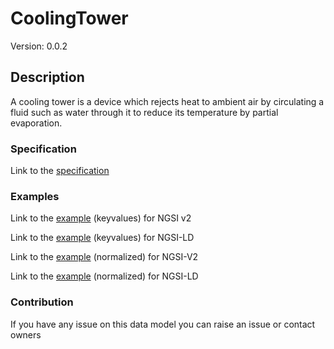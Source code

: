 # CoolingTower
Version: 0.0.2

## Description 

A cooling tower is a device which rejects heat to ambient air by circulating a fluid such as water through it to reduce its temperature by partial evaporation.
### Specification

Link to the [specification](https://github.com/smart-data-models/incubated/SAREF/s4bldg/CoolingTower/doc/spec.md)

### Examples

Link to the [example](https://github.com/smart-data-models/incubated/SAREF/s4bldg/CoolingTower/examples/example.json) (keyvalues) for NGSI v2

Link to the [example](https://github.com/smart-data-models/incubated/SAREF/s4bldg/CoolingTower/examples/example.jsonld) (keyvalues) for NGSI-LD

Link to the [example](https://github.com/smart-data-models/incubated/SAREF/s4bldg/CoolingTower/examples/example-normalized.json) (normalized) for NGSI-V2

Link to the [example](https://github.com/smart-data-models/incubated/SAREF/s4bldg/CoolingTower/examples/example-normalized.jsonld) (normalized) for NGSI-LD
### Contribution

 If you have any issue on this data model you can raise an issue or contact owners
